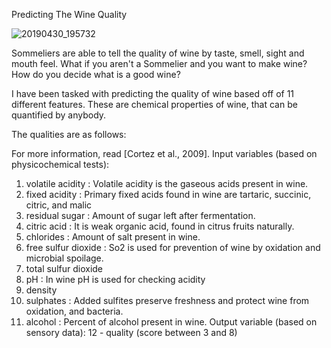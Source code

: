 Predicting The Wine Quality


![20190430_195732](https://user-images.githubusercontent.com/94997866/155644786-516ce884-cf78-40e0-821d-7aa363d7350e.jpg)

Sommeliers are able to tell the quality of wine by taste, smell, sight and mouth feel. What if you aren't a Sommelier and you want to make wine? How do you decide what is a good wine?

I have been tasked with predicting the quality of wine based off of 11 different features. These are chemical properties of wine, that can be quantified by anybody.

The qualities are as follows:

For more information, read [Cortez et al., 2009].
Input variables (based on physicochemical tests):
1. volatile acidity :   Volatile acidity is the gaseous acids present in wine.
2. fixed acidity :   Primary fixed acids found in wine are tartaric, succinic, citric, and malic
3. residual sugar :   Amount of sugar left after fermentation.
4. citric acid :    It is weak organic acid, found in citrus fruits naturally.
5. chlorides :   Amount of salt present in wine.
6. free sulfur dioxide :   So2 is used for prevention of wine by oxidation and microbial spoilage.
7. total sulfur dioxide 
8. pH :   In wine pH is used for checking acidity
9. density 
10. sulphates :    Added sulfites preserve freshness and protect wine from oxidation, and bacteria.
11. alcohol :   Percent of alcohol present in wine.
Output variable (based on sensory data):
12 - quality (score between 3 and 8)
